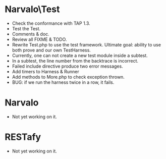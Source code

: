 Narvalo\Test
============

* Check the conformance with TAP 1.3.
* Test the Test.
* Comments & doc.
* Review all FIXME & TODO.
* Rewrite Test.php to use the test framework.
  Ultimate goal: ability to use both prove and our own TestHarness.
* Currently, one can not create a new test module inside a subtest.
* In a subtest, the line number from the backtrace is incorrect.
* Failed include directive produce two error messages.
* Add timers to Harness & Runner
* Add methods to More.php to check exception thrown.
* BUG: if we run the harness twice in a row, it fails.

Narvalo
=======

* Not yet working on it.

RESTafy
=======

* Not yet working on it.


